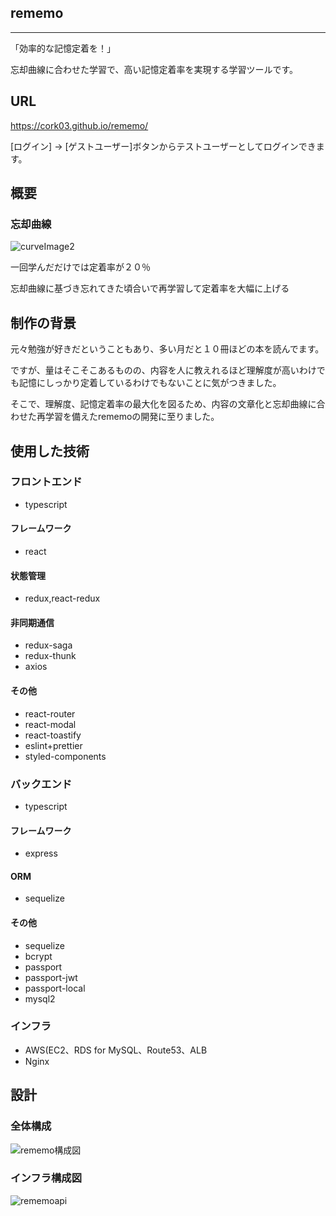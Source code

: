 ## rememo

---
「効率的な記憶定着を！」

忘却曲線に合わせた学習で、高い記憶定着率を実現する学習ツールです。

## URL
https://cork03.github.io/rememo/

[ログイン] -> [ゲストユーザー]ボタンからテストユーザーとしてログインできます。

## 概要

### 忘却曲線

![curveImage2](https://user-images.githubusercontent.com/64002008/104856425-eee4db00-5955-11eb-9202-614668458c69.jpg)

一回学んだだけでは定着率が２０％

忘却曲線に基づき忘れてきた頃合いで再学習して定着率を大幅に上げる


## 制作の背景
元々勉強が好きだということもあり、多い月だと１０冊ほどの本を読んでます。

ですが、量はそこそこあるものの、内容を人に教えれるほど理解度が高いわけでも記憶にしっかり定着しているわけでもないことに気がつきました。

そこで、理解度、記憶定着率の最大化を図るため、内容の文章化と忘却曲線に合わせた再学習を備えたrememoの開発に至りました。

## 使用した技術

### フロントエンド
- typescript
#### フレームワーク
- react

#### 状態管理
- redux,react-redux
#### 非同期通信
- redux-saga 
- redux-thunk
- axios

#### その他
- react-router
- react-modal
- react-toastify
- eslint+prettier
- styled-components

### バックエンド
- typescript
#### フレームワーク
- express
#### ORM
- sequelize
#### その他
- sequelize
- bcrypt
- passport
- passport-jwt
- passport-local
- mysql2


### インフラ

- AWS(EC2、RDS for MySQL、Route53、ALB
- Nginx

## 設計

### 全体構成

![rememo構成図](https://user-images.githubusercontent.com/64002008/104777928-df338e00-57bf-11eb-9f1b-06078b1c7979.png)

### インフラ構成図

![rememoapi](https://user-images.githubusercontent.com/64002008/104776738-e0fc5200-57bd-11eb-9c32-e73d573be076.png)
